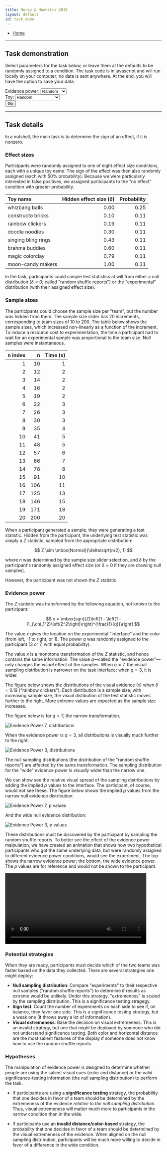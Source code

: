```yaml
---
title: Morey & Hoekstra 2019
layout: default
id: task_demo
---
```


* [Home](index)

------


## Task demonstration

Select parameters for the task below, or leave them at the defaults to be randomly assigned to a condition. The task code is in javascript and will run locally on your computer; no data is sent anywhere. At the end, you will have the option to save your data.

<form action="task.html" method="get">
	Evidence power:
	<select name="q">
  		<option value="">Random</option>
  		<option value="3">3 (wide)</option>
  		<option value="7">7 (narrow)</option>
	</select>
	<br/>
	Toy:
	<select name="toy_name">
  		<option value="">Random</option>
  		<option value="whizbang balls">whizbang balls</option>
  		<option value="constructo bricks">constructo bricks</option>
  		<option value="rainbow clickers">rainbow clickers</option>
  		<option value="doodle noodles">doodle noodles</option>
   		<option value="singing bling rings">singing bling rings</option>
   	  	<option value="brahma buddies">brahma buddies</option>
   	  	<option value="magic colorclay">magic colorclay</option>
   	  	<option value="moon-candy makers">moon-candy makers</option>
	</select>
  <br/>
  <input type="submit" value="Go">
</form>

-------

## Task details

In a nutshell, the main task is to determine the sign of an effect, if it is nonzero. 


### Effect sizes

Participants were randomly assigned to one of eight effect size conditions, each with a unique toy name. The sign of the effect was then also randomly assigned (each with 50% probability). Because we were particularly interested in false positives, we assigned participants to the "no effect" condition with greater probability.


|Toy name            | Hidden effect size ($\delta$)| Probability|
|:-------------------|-----------------------------:|-----------:|
|whizbang balls      |                          0.00|        0.25|
|constructo bricks   |                          0.10|        0.11|
|rainbow clickers    |                          0.19|        0.11|
|doodle noodles      |                          0.30|        0.11|
|singing bling rings |                          0.43|        0.11|
|brahma buddies      |                          0.60|        0.11|
|magic colorclay     |                          0.79|        0.11|
|moon-candy makers   |                          1.00|        0.11|

In the task, participants could sample test statistics at will from either a null distribution ($\delta=0$; called "random shuffle reports") or the "experimental" distribution (with their assigned effect size). 

### Sample sizes

The participants could choose the sample size per "team", but the number was hidden from them. The sample size slider has 20 increments, corresponding to team sizes of 10 to 200. The table below shows the sample sizes, which increased non-linearly as a function of the increment. To induce a resource cost to experimentation, the time a participant had to wait for an experimental sample was proportional to the team size. Null samples were instantaneous.

| n index|   n| Time (s)|
|-------:|---:|--------:|
|       1|  10|        1|
|       2|  12|        2|
|       3|  14|        2|
|       4|  16|        2|
|       5|  19|        2|
|       6|  22|        3|
|       7|  26|        3|
|       8|  30|        3|
|       9|  35|        4|
|      10|  41|        5|
|      11|  48|        5|
|      12|  57|        6|
|      13|  66|        7|
|      14|  78|        8|
|      15|  91|       10|
|      16| 106|       11|
|      17| 125|       13|
|      18| 146|       15|
|      19| 171|       18|
|      20| 200|       20|


When a participant generated a sample, they were generating a test statistic. Hidden from the participant, the underlying test statistic was simply a $Z$ statistic, sampled from the appropriate distribution:

$$ Z \sim \mbox{Normal}(\delta\sqrt{n/2}, 1) $$

where $n$ was determined by the sample size slider selection, and $\delta$ by the participant's randomly assigned effect size (or $\delta=0$ if they are drawing null samples).

However, the participant was not shown the $Z$ statistic.

### Evidence power

The $Z$ statistic was transformed by the following equation, not known to the participant:

$$ x = \mbox{sgn}(Z)\left[1 - \left(1 - F_{\chi_1^2}\left(Z^2\right)\right)^{\frac{1}{q}}\right] $$

The value $x$ gives the location on the experimental "interface" and the color (from left, -1 to right, or 1). The power $q$ was randomly assigned to the participant (3 or 7, with equal probability).

The value $x$ is a monotone transformation of the $Z$ statistic, and hence contains the same information. The value $q$&mdash;called the "evidence power"&mdash;only changes the *visual* effect of the samples. When $q=7$, the visual sampling distribution is narrower on the task interface; when $q=3$, it is wider.

The figure below shows the distributions of the visual evidence ($x$) when $\delta=0.19$ ("rainbow clickers"). Each distribution is a sample size; with increasing sample size, the visual distibution of the test statistic moves further to the right. More extreme values are expected as the sample size increases.

The figure below is for $q=7$, the narrow transformation.

![Evidence Power 7, distributions](img/evidence7.svg)

When the evidence power is $q=3$, all distributions is visually much further to the right.

![Evidence Power 3, distributions](img/evidence3.svg)

The null sampling distributions (the distribution of the "random shuffle reports") are affected by the same transformation. The sampling distribution for the "wide" evidence power is *visually* wider than the narrow one.

We can show see the relative visual spread of the sampling distributions by adding the implied $p$ values to the interface. The participant, of course, would not see these. The figure below shows the implied $p$ values from the narrow null evidence distribution:

![Evidence Power 7, p values](img/pvals7.png)

And the wide null evidence distribution:

![Evidence Power 3, p values](img/pvals3.png)


These distributions must be discovered by the participant by sampling the random shuffle reports. To better see the effect of the evidence power maipulation, we have created an animation that shows how two hypothetical participants who got the same underlying data, but were randomly assigned to different evidence power conditions, would see the experiment. The top shows the narrow evidence power; the bottom, the wide evidence power. The $p$ values are for reference and would not be shown to the participant. 

<video style="width: 90%" controls>
  <source src="img/double_ani.mp4" type="video/mp4">
</video>


### Potential strategies

When they are ready, participants must decide which of the two teams was faster based on the data they collected. There are several strategies one might deploy:

* **Null sampling distribution**: Compare "experiments" to their respective null samples ("random shuffle reports") to determine if results as extreme would be unlikely. Under this strategy, "extremeness" is scaled by the sampling distribution. This is a significance testing stragegy.
* **Sign test**: Count the number of experiments on each side to see if, on balance, they favor one side. This is a significance testing strategy, but a weak one (it throws away a lot of information).
* **Visual extremeness**: Base the decision on visual extremeness. This is an invalid strategy, but one that might be deployed by someone who did not understand significance testing. Both color and horizontal distance are the most salient features of the display if someone does not know how to use the random shuffle reports.

### Hypotheses

The manipulation of evidence power is designed to determine whether people are using the salient visual cues (color and distance) or the valid significance-testing information (the null sampling distribution) to perform the task. 

* If participants are using a **significance testing** strategy, the probability that one decides in favor of a team should be determined by the extremeness of the evidence *relative to the null sampling distribution*. Thus, visual extremeness will matter much more to participants in the narrow condition than in the wide.

* If participants use an **invalid distance/color-based** strategy, the probability that one decides in favor of a team should be determined by the visual extremeness of the evidence. When aligned on the null sampling distribution, participants will be much more willing to decide in favor of a difference in the wide condition.





